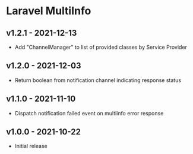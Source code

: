 # Laravel MultiInfo

## v1.2.1 - 2021-12-13

* Add "ChannelManager" to list of provided classes by Service Provider

## v1.2.0 - 2021-12-03

* Return boolean from notification channel indicating response status

## v1.1.0 - 2021-11-10

* Dispatch notification failed event on multiinfo error response

## v1.0.0 - 2021-10-22

* Initial release